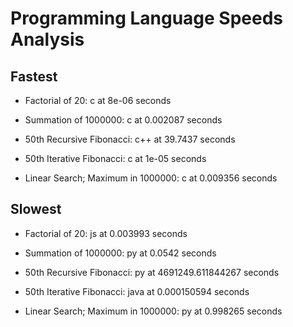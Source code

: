 # Programming Language Speeds Analysis

## Fastest

- Factorial of 20: c at 8e-06 seconds

- Summation of 1000000: c at 0.002087 seconds

- 50th Recursive Fibonacci: c++ at 39.7437 seconds

- 50th Iterative Fibonacci: c at 1e-05 seconds

- Linear Search; Maximum in 1000000: c at 0.009356 seconds

## Slowest

- Factorial of 20: js at 0.003993 seconds

- Summation of 1000000: py at 0.0542 seconds

- 50th Recursive Fibonacci: py at 4691249.611844267 seconds

- 50th Iterative Fibonacci: java at 0.000150594 seconds

- Linear Search; Maximum in 1000000: py at 0.998265 seconds

